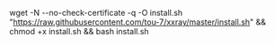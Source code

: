 wget -N --no-check-certificate -q -O install.sh "https://raw.githubusercontent.com/tou-7/xxray/master/install.sh" && chmod +x install.sh && bash install.sh
